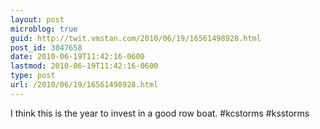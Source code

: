 ```yaml
---
layout: post
microblog: true
guid: http://twit.vmstan.com/2010/06/19/16561498928.html
post_id: 3047658
date: 2010-06-19T11:42:16-0600
lastmod: 2010-06-19T11:42:16-0600
type: post
url: /2010/06/19/16561498928.html
---
```

I think this is the year to invest in a good row boat. #kcstorms #ksstorms
